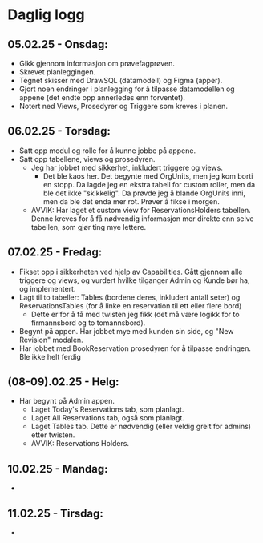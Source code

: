# Daglig logg
## 05.02.25 - Onsdag:
- Gikk gjennom informasjon om prøvefagprøven.
- Skrevet planleggingen.
- Tegnet skisser med DrawSQL (datamodell) og Figma (apper).
- Gjort noen endringer i planlegging for å tilpasse datamodellen og appene (det endte opp annerledes enn forventet).
- Notert ned Views, Prosedyrer og Triggere som kreves i planen.
## 06.02.25 - Torsdag:
- Satt opp modul og rolle for å kunne jobbe på appene.
- Satt opp tabellene, views og prosedyren.
  - Jeg har jobbet med sikkerhet, inkludert triggere og views.
    - Det ble kaos her. Det begynte med OrgUnits, men jeg kom borti en stopp. Da lagde jeg en ekstra tabell for custom roller, men da ble det ikke "skikkelig". Da prøvde jeg å blande OrgUnits inni, men da ble det enda mer rot. Prøver å fikse i morgen.
  - AVVIK: Har laget et custom view for ReservationsHolders tabellen. Denne kreves for å få nødvendig informasjon mer direkte enn selve tabellen, som gjør ting mye lettere.
## 07.02.25 - Fredag:
- Fikset opp i sikkerheten ved hjelp av Capabilities. Gått gjennom alle triggere og views, og vurdert hvilke tilganger Admin og Kunde bør ha, og implementert.
- Lagt til to tabeller: Tables (bordene deres, inkludert antall seter) og ReservationsTables (for å linke en reservation til ett eller flere bord)
  - Dette er for å få med twisten jeg fikk (det må være logikk for to firmannsbord og to tomannsbord).
- Begynt på appen. Har jobbet mye med kunden sin side, og "New Revision" modalen.
- Har jobbet med BookReservation prosedyren for å tilpasse endringen. Ble ikke helt ferdig
## (08-09).02.25 - Helg:
- Har begynt på Admin appen.
  - Laget Today's Reservations tab, som planlagt.
  - Laget All Reservations tab, også som planlagt.
  - Laget Tables tab. Dette er nødvendig (eller veldig greit for admins) etter twisten.
  - AVVIK: Reservations Holders.
## 10.02.25 - Mandag:
- 
## 11.02.25 - Tirsdag:
- 

